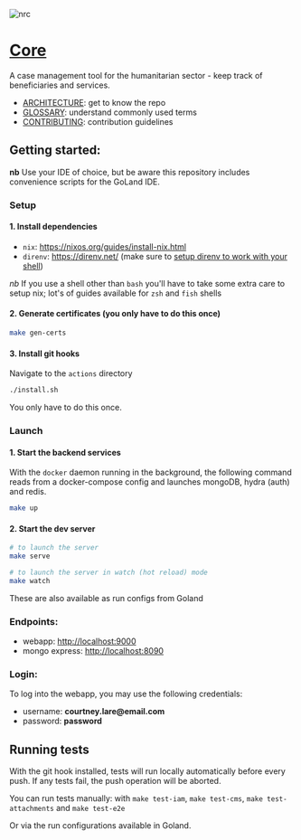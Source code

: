 ![nrc](https://user-images.githubusercontent.com/55964909/125176016-409c4e80-e19e-11eb-8ef1-8315dc6e3e34.jpg)

# [Core](https://nrc-no.github.io/core/)
A case management tool for the humanitarian sector - keep track of beneficiaries and services.

- [ARCHITECTURE](ARCHITECTURE.md): get to know the repo
- [GLOSSARY](GLOSSARY.md): understand commonly used terms
- [CONTRIBUTING](CONTRIBUTING.md): contribution guidelines

## Getting started:

__nb__ Use your IDE of choice, but be aware this repository includes convenience scripts for the GoLand IDE.

### Setup

#### 1. Install dependencies

- `nix`: https://nixos.org/guides/install-nix.html
- `direnv`: https://direnv.net/ (make sure to [setup direnv to work with your shell](https://direnv.net/docs/hook.html))

*nb* If you use a shell other than `bash` you'll have to take some extra care to setup nix; lot's of guides available for `zsh` and `fish` shells

#### 2. Generate certificates (you only have to do this once)

```bash
make gen-certs
```

#### 3. Install git hooks

Navigate to the `actions` directory
```bash
./install.sh
```
You only have to do this once.

### Launch

#### 1. Start the backend services

With the `docker` daemon running in the background, the following command reads from a docker-compose config and launches mongoDB, hydra (auth) and redis.

```bash
make up
```


#### 2. Start the dev server
 
 
 ```bash
 # to launch the server
 make serve
 
 # to launch the server in watch (hot reload) mode
 make watch
 ```
 
 These are also available as run configs from Goland

### Endpoints:
 - webapp: [http://localhost:9000](http://localhost:9000)
 - mongo express: [http://localhost:8090](http://localhost:8090)
 

### Login:

To log into the webapp, you may use the following credentials:
- username: __courtney.lare@email.com__
- password: __password__


## Running tests

With the git hook installed, tests will run locally automatically before every push. If any tests fail, the push operation will be aborted.

You can run tests manually: with `make test-iam`, `make test-cms`, `make test-attachments` and `make test-e2e`

Or via the run configurations available in Goland.

